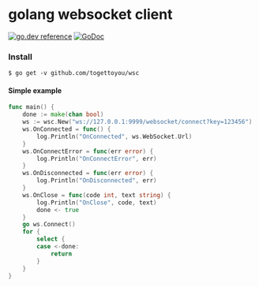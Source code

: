 # golang websocket client
[![go.dev reference](https://img.shields.io/badge/go.dev-reference-007d9c?logo=go&logoColor=white&style=flat-square)](https://pkg.go.dev/github.com/togettoyou/wsc)
[![GoDoc](https://godoc.org/github.com/togettoyou/wsc?status.svg)](https://godoc.org/github.com/togettoyou/wsc)

### Install

```
$ go get -v github.com/togettoyou/wsc
```
#### Simple example

``` go
func main() {
	done := make(chan bool)
	ws := wsc.New("ws://127.0.0.1:9999/websocket/connect?key=123456")
	ws.OnConnected = func() {
		log.Println("OnConnected", ws.WebSocket.Url)
	}
	ws.OnConnectError = func(err error) {
		log.Println("OnConnectError", err)
	}
	ws.OnDisconnected = func(err error) {
		log.Println("OnDisconnected", err)
	}
	ws.OnClose = func(code int, text string) {
		log.Println("OnClose", code, text)
		done <- true
	}
	go ws.Connect()
	for {
		select {
		case <-done:
			return
		}
	}
}
```
